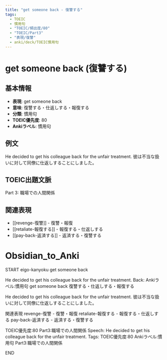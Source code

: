 ```yaml
---
title: "get someone back - 復讐する"
tags:
  - TOEIC
  - 慣用句
  - "TOEIC/頻出度/80"
  - "TOEIC/Part3"
  - "表現/復讐"
  - anki/deck/TOEIC慣用句
---
```


# get someone back (復讐する)

## 基本情報
- **表現**: get someone back
- **意味**: 復讐する・仕返しする・報復する
- **分類**: 慣用句
- **TOEIC優先度**: 80
- **Ankiラベル**: 慣用句

## 例文
He decided to get his colleague back for the unfair treatment.
彼は不当な扱いに対して同僚に仕返しすることにしました。

## TOEIC出題文脈
Part 3: 職場での人間関係

## 関連表現
- [[revenge-復讐]] - 復讐・報復
- [[retaliate-報復する]] - 報復する・仕返しする
- [[pay-back-返済する]] - 返済する・復讐する

# Obsidian_to_Anki
START
eigo-kanyoku
get someone back

He decided to get his colleague back for the unfair treatment.
Back: 
Ankiラベル:慣用句
get someone back
復讐する・仕返しする・報復する

He decided to get his colleague back for the unfair treatment.
彼は不当な扱いに対して同僚に仕返しすることにしました。

関連表現
revenge-復讐 - 復讐・報復
retaliate-報復する - 報復する・仕返しする
pay-back-返済する - 返済する・復讐する

TOEIC優先度:80
Part3:職場での人間関係
Speech: He decided to get his colleague back for the unfair treatment.
Tags: TOEIC優先度:80 Ankiラベル:慣用句 Part3:職場での人間関係
<!--ID: 1751045633915-->
END
